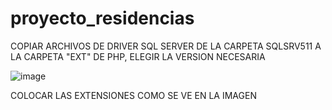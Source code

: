 # proyecto_residencias


COPIAR ARCHIVOS DE DRIVER SQL SERVER DE LA CARPETA SQLSRV511 A LA CARPETA "EXT" DE PHP, ELEGIR LA VERSION NECESARIA

![image](https://github.com/JorgeVBorga23/proyecto_residencias/assets/90161613/b34cf332-28f0-41eb-9e49-4c4ab553c085)

COLOCAR LAS EXTENSIONES COMO SE VE EN LA IMAGEN

